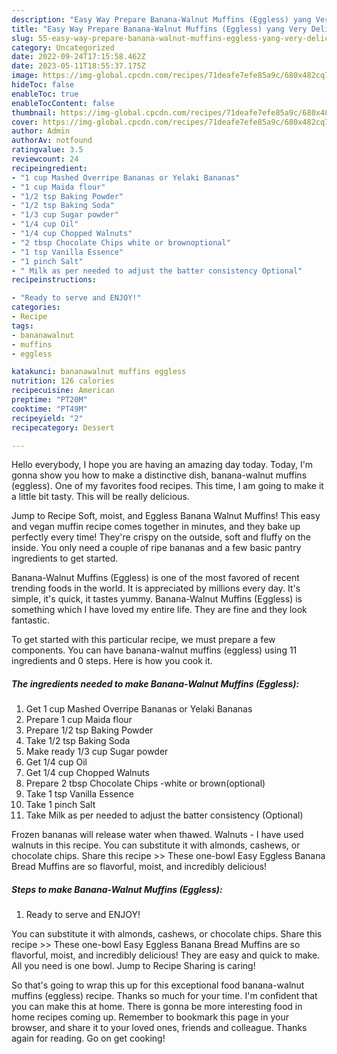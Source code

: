 ```yaml
---
description: "Easy Way Prepare Banana-Walnut Muffins (Eggless) yang Very Delicious}"
title: "Easy Way Prepare Banana-Walnut Muffins (Eggless) yang Very Delicious}"
slug: 55-easy-way-prepare-banana-walnut-muffins-eggless-yang-very-delicious
category: Uncategorized
date: 2022-09-24T17:15:58.462Z
date: 2023-05-11T18:55:37.175Z
image: https://img-global.cpcdn.com/recipes/71deafe7efe85a9c/680x482cq70/banana-walnut-muffins-eggless-recipe-main-photo.jpg
hideToc: false
enableToc: true
enableTocContent: false
thumbnail: https://img-global.cpcdn.com/recipes/71deafe7efe85a9c/680x482cq70/banana-walnut-muffins-eggless-recipe-main-photo.jpg
cover: https://img-global.cpcdn.com/recipes/71deafe7efe85a9c/680x482cq70/banana-walnut-muffins-eggless-recipe-main-photo.jpg
author: Admin
authorAv: notfound
ratingvalue: 3.5
reviewcount: 24
recipeingredient:
- "1 cup Mashed Overripe Bananas or Yelaki Bananas"
- "1 cup Maida flour"
- "1/2 tsp Baking Powder"
- "1/2 tsp Baking Soda"
- "1/3 cup Sugar powder"
- "1/4 cup Oil"
- "1/4 cup Chopped Walnuts"
- "2 tbsp Chocolate Chips white or brownoptional"
- "1 tsp Vanilla Essence"
- "1 pinch Salt"
- " Milk as per needed to adjust the batter consistency Optional"
recipeinstructions:

- "Ready to serve and ENJOY!"
categories:
- Recipe
tags:
- bananawalnut
- muffins
- eggless

katakunci: bananawalnut muffins eggless 
nutrition: 126 calories
recipecuisine: American
preptime: "PT20M"
cooktime: "PT49M"
recipeyield: "2"
recipecategory: Dessert

---
```



Hello everybody, I hope you are having an amazing day today. Today, I'm gonna show you how to make a distinctive dish, banana-walnut muffins (eggless). One of my favorites food recipes. This time, I am going to make it a little bit tasty. This will be really delicious.

Jump to Recipe Soft, moist, and Eggless Banana Walnut Muffins! This easy and vegan muffin recipe comes together in minutes, and they bake up perfectly every time! They&#39;re crispy on the outside, soft and fluffy on the inside. You only need a couple of ripe bananas and a few basic pantry ingredients to get started.

Banana-Walnut Muffins (Eggless) is one of the most favored of recent trending foods in the world. It is appreciated by millions every day. It's simple, it's quick, it tastes yummy. Banana-Walnut Muffins (Eggless) is something which I have loved my entire life. They are fine and they look fantastic.


To get started with this particular recipe, we must prepare a few components. You can have banana-walnut muffins (eggless) using 11 ingredients and 0 steps. Here is how you cook it.

<!--inarticleads1-->

##### The ingredients needed to make Banana-Walnut Muffins (Eggless):

1. Get 1 cup Mashed Overripe Bananas or Yelaki Bananas
1. Prepare 1 cup Maida flour
1. Prepare 1/2 tsp Baking Powder
1. Take 1/2 tsp Baking Soda
1. Make ready 1/3 cup Sugar powder
1. Get 1/4 cup Oil
1. Get 1/4 cup Chopped Walnuts
1. Prepare 2 tbsp Chocolate Chips -white or brown(optional)
1. Take 1 tsp Vanilla Essence
1. Take 1 pinch Salt
1. Take  Milk as per needed to adjust the batter consistency (Optional)


Frozen bananas will release water when thawed. Walnuts - I have used walnuts in this recipe. You can substitute it with almonds, cashews, or chocolate chips. Share this recipe &gt;&gt; These one-bowl Easy Eggless Banana Bread Muffins are so flavorful, moist, and incredibly delicious! 

<!--inarticleads2-->

##### Steps to make Banana-Walnut Muffins (Eggless):


1. Ready to serve and ENJOY!

You can substitute it with almonds, cashews, or chocolate chips. Share this recipe &gt;&gt; These one-bowl Easy Eggless Banana Bread Muffins are so flavorful, moist, and incredibly delicious! They are easy and quick to make. All you need is one bowl. Jump to Recipe Sharing is caring! 

So that's going to wrap this up for this exceptional food banana-walnut muffins (eggless) recipe. Thanks so much for your time. I'm confident that you can make this at home. There is gonna be more interesting food in home recipes coming up. Remember to bookmark this page in your browser, and share it to your loved ones, friends and colleague. Thanks again for reading. Go on get cooking!
